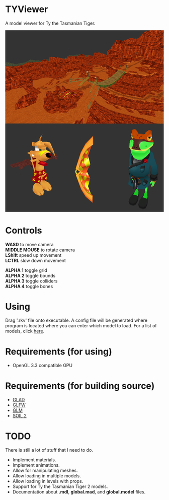 # TYViewer
A model viewer for Ty the Tasmanian Tiger.

![preview](preview.png)

# Controls
**WASD** to move camera\
**MIDDLE MOUSE** to rotate camera\
**LShift** speed up movement\
**LCTRL** slow down movement


**ALPHA 1** toggle grid\
**ALPHA 2** toggle bounds\
**ALPHA 3** toggle colliders\
**ALPHA 4** toggle bones

# Using
Drag '.rkv' file onto executable. A config file will be generated where program is located where you can enter which model to load. For a list of models, click [here](https://gist.github.com/Pixeln/14d7936cd92c13af976cc48d48741d39).

# Requirements (for using)
* OpenGL 3.3 compatible GPU

# Requirements (for building source)
* [GLAD](https://glad.dav1d.de/)
* [GLFW](https://www.glfw.org/)
* [GLM](https://glm.g-truc.net/0.9.9/index.html)
* [SOIL 2](https://bitbucket.org/SpartanJ/soil2)

# TODO
There is still a lot of stuff that I need to do.
* Implement materials.
* Implement animations.
* Allow for manipulating meshes.
* Allow loading in multiple models.
* Allow loading in levels with props.
* Support for Ty the Tasmanian Tiger 2 models.
* Documentation about **.mdl**, **global.mad**, and **global.model** files.
